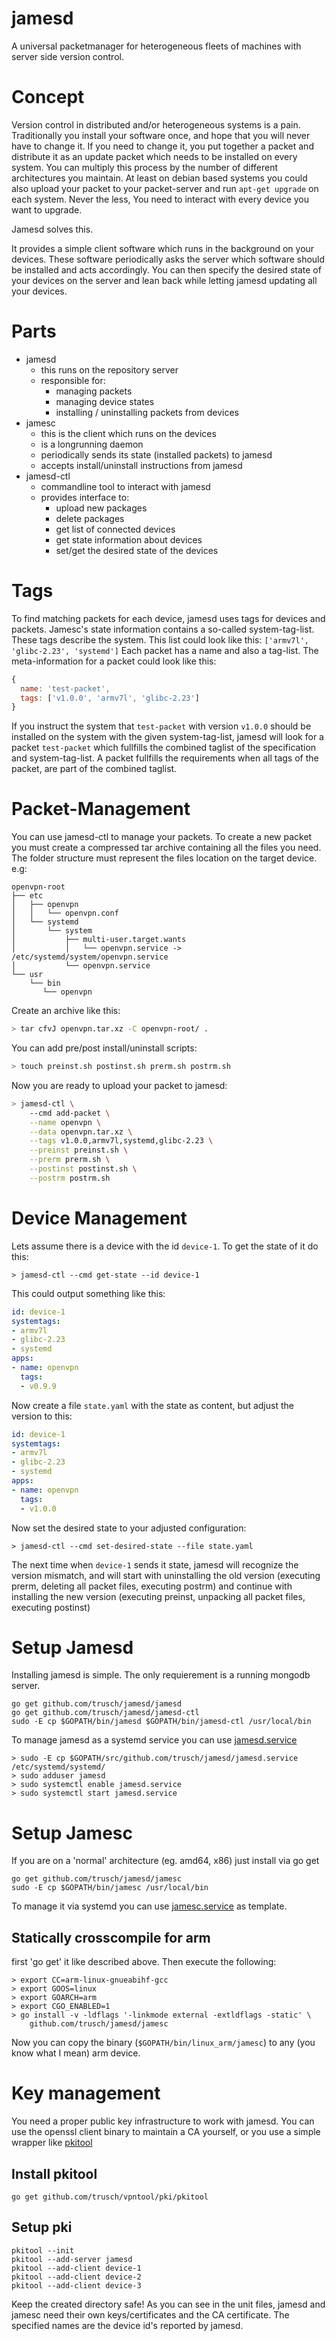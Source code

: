 jamesd
======
A universal packetmanager for heterogeneous fleets of machines with server side version control.

# Concept
Version control in distributed and/or heterogeneous systems is a pain. Traditionally you install your software once, and hope that you will never have to change it.
If you need to change it, you put together a packet and distribute it as an update packet which needs to be installed on every system. You can multiply this process by the number of different architectures you maintain. At least on debian based systems you could also upload your packet to your packet-server and run `apt-get upgrade` on each system. Never the less, You need to interact with every device you want to upgrade.

Jamesd solves this.

It provides a simple client software which runs in the background on your devices. These software periodically asks the server which software should be installed and acts accordingly. You can then specify the desired state of your devices on the server and lean back while letting jamesd updating all your devices.

# Parts
* jamesd
  * this runs on the repository server
  * responsible for:
    * managing packets
    * managing device states
    * installing / uninstalling packets from devices
* jamesc
  * this is the client which runs on the devices
  * is a longrunning daemon
  * periodically sends its state (installed packets) to jamesd
  * accepts install/uninstall instructions from jamesd
* jamesd-ctl
  * commandline tool to interact with jamesd
  * provides interface to:
    * upload new packages
    * delete packages
    * get list of connected devices
    * get state information about devices
    * set/get the desired state of the devices

# Tags
To find matching packets for each device, jamesd uses tags for devices and packets.
Jamesc's state information contains a so-called system-tag-list. These tags describe the system. This list could look like this: `['armv7l', 'glibc-2.23', 'systemd']`
Each packet has a name and also a tag-list. The meta-information for a packet could look like this:
```js
{
  name: 'test-packet',
  tags: ['v1.0.0', 'armv7l', 'glibc-2.23']
}
```
If you instruct the system that `test-packet` with version `v1.0.0` should be installed on the system with the given system-tag-list, jamesd will look for a packet `test-packet` which fullfills the combined taglist of the specification and system-tag-list. A packet fullfills the requirements when all tags of the packet, are part of the combined taglist.

# Packet-Management
You can use jamesd-ctl to manage your packets. To create a new packet you must create a compressed tar archive containing all the files you need. The folder structure must represent the files location on the target device.
e.g:
```
openvpn-root
├── etc
│   ├── openvpn
│   │   └── openvpn.conf
│   └── systemd
│       └── system
│           ├── multi-user.target.wants
│           │   └── openvpn.service -> /etc/systemd/system/openvpn.service
│           └── openvpn.service
└── usr
    └── bin
       └── openvpn
```

Create an archive like this:
```bash
> tar cfvJ openvpn.tar.xz -C openvpn-root/ .
```
You can add pre/post install/uninstall scripts:
```bash
> touch preinst.sh postinst.sh prerm.sh postrm.sh
```
Now you are ready to upload your packet to jamesd:
```bash
> jamesd-ctl \
    --cmd add-packet \
    --name openvpn \
    --data openvpn.tar.xz \
    --tags v1.0.0,armv7l,systemd,glibc-2.23 \
    --preinst preinst.sh \
    --prerm prerm.sh \
    --postinst postinst.sh \
    --postrm postrm.sh
```

# Device Management
Lets assume there is a device with the id `device-1`. To get the state of it do this:
```
> jamesd-ctl --cmd get-state --id device-1
```
This could output something like this:
```yaml
id: device-1
systemtags:
- armv7l
- glibc-2.23
- systemd
apps:
- name: openvpn
  tags:
  - v0.9.9
```
Now create a file `state.yaml` with the state as content, but adjust the version to this:
```yaml
id: device-1
systemtags:
- armv7l
- glibc-2.23
- systemd
apps:
- name: openvpn
  tags:
  - v1.0.0
```
Now set the desired state to your adjusted configuration:
```
> jamesd-ctl --cmd set-desired-state --file state.yaml
```
The next time when `device-1` sends it state, jamesd will recognize the version mismatch, and will start with uninstalling the old version (executing prerm, deleting all packet files, executing postrm) and continue with installing the new version (executing preinst, unpacking all packet files, executing postinst)

# Setup Jamesd
Installing jamesd is simple.
The only requierement is a running mongodb server.
```
go get github.com/trusch/jamesd/jamesd
go get github.com/trusch/jamesd/jamesd-ctl
sudo -E cp $GOPATH/bin/jamesd $GOPATH/bin/jamesd-ctl /usr/local/bin
```
To manage jamesd as a systemd service you can use [jamesd.service](./jamesd.service)
```
> sudo -E cp $GOPATH/src/github.com/trusch/jamesd/jamesd.service /etc/systemd/systemd/
> sudo adduser jamesd
> sudo systemctl enable jamesd.service
> sudo systemctl start jamesd.service
```

# Setup Jamesc
If you are on a 'normal' architecture (eg. amd64, x86) just install via go get
```
go get github.com/trusch/jamesd/jamesc
sudo -E cp $GOPATH/bin/jamesc /usr/local/bin
```
To manage it via systemd you can use [jamesc.service](./jamesc.service) as template.

## Statically crosscompile for arm
first 'go get' it like described above. Then execute the following:
```
> export CC=arm-linux-gnueabihf-gcc
> export GOOS=linux
> export GOARCH=arm
> export CGO_ENABLED=1
> go install -v -ldflags '-linkmode external -extldflags -static' \
    github.com/trusch/jamesd/jamesc
```
Now you can copy the binary (`$GOPATH/bin/linux_arm/jamesc`) to any (you know what I mean) arm device.

# Key management
You need a proper public key infrastructure to work with jamesd. You can use the openssl client binary to maintain a CA yourself, or you use a simple wrapper like [pkitool](github.com/trusch/vpntool/pki/pkitool)
## Install pkitool
```
go get github.com/trusch/vpntool/pki/pkitool
```
## Setup pki
```
pkitool --init
pkitool --add-server jamesd
pkitool --add-client device-1
pkitool --add-client device-2
pkitool --add-client device-3
```
Keep the created directory safe! As you can see in the unit files, jamesd and jamesc need their own keys/certificates and the CA certificate. The specified names are the device id's reported by jamesd.
